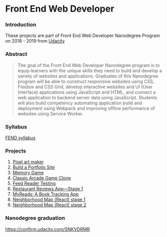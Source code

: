 # Front End Web Developer

### Introduction
These projects are part of Front End Web Developer Nanodegree Program on 2018 - 2019 from [Udacity](https://www.udacity.com/)

### Abstract
> The goal of the Front End Web Developer Nanodegree program is to equip learners with the unique skills they need to build and develop a variety of websites and applications. Graduates of this Nanodegree program will be able to construct responsive websites using CSS, Flexbox and CSS Grid, develop interactive websites and UI (User Interface) applications using JavaScript and HTML, and connect a web application to backend server data using JavaScript. Students will also build competency automating application build and deployment using Webpack and improving offline performance of websites using Service Worker.

### Syllabus
[FEND syllabus](/docs/syllabus-nd001-8.0.0-en-us.pdf)

### Projects
1. [Pixel art maker](/projects/01-pixel-art-maker)
2. [Build a Portfolio Site](/projects/02-portfolio)
3. [Memory Game](/projects/03-memory-game)
4. [Classic Arcade Game Clone](/projects/04-arcade-game)
5. [Feed Reader Testing](/projects/05-feed-reader-testing)
6. [Restaurant Reviews App—Stage 1](/projects/06-mws-restaurant-stage-1)
7. [MyReads: A Book Tracking App](/projects/07-myreads)
8. [Neighborhood Map (React) stage 1](/projects/08-neighborhood-map_base)
9. [Neighborhood Map (React) stage 2](/projects/09-neighborhood-map)

### Nanodegree graduation
https://confirm.udacity.com/SNKVDRMR

